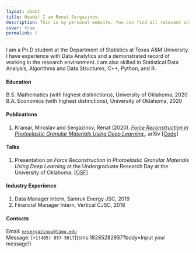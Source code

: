 ```yaml
---
layout: about
title: Howdy! I am Renat Sergazinov.
description: This is my personal website. You can find all relevant information about me here as well as links to my social media.
cover: true
permalink: /
---
```



I am a Ph.D student at the Department of Statistics at Texas A&M University. I have experience with Data Analytics and a demonstrated record of working in the research environment. I am also skilled in Statistical Data Analysis, Algorithms and Data Structures, C++, Python, and R.

#### Education

B.S. Mathematics (with highest distinictions), University of Oklahoma, 2020  
B.A. Economics (with highest distinctions), University of Oklahoma, 2020


#### Publications

1. Kramar, Miroslav and Sergazinov, Renat \(2020\). [*Force Reconstruction in Photoelastic Granular Materials Using Deep Learning.*](https://arxiv.org/abs/2010.01163). arXiv [\[Code\]](https://github.com/mrsergazinov/PhotoForceReconML)


#### Talks

1. Presentation on *Force Reconstruction in Photoelastic Granular Materials Using Deep Learning* at the Undergraduate Research Day at the University of Oklahoma. [\[OSF\]](https://osf.io/5epzm/)

#### Industry Experience

1. Data Manager Intern, Samruk Energy JSC, 2019
2. Financial Manager Intern, Vertical CJSC, 2018

#### Contacts

Email: [`mrsergazinov@tamu.edu`](mailto:mrsergazinov@tamu.edu)  
Message: [`+1(405) 857-5617`](sms:18285282937?body=Input your message!)

